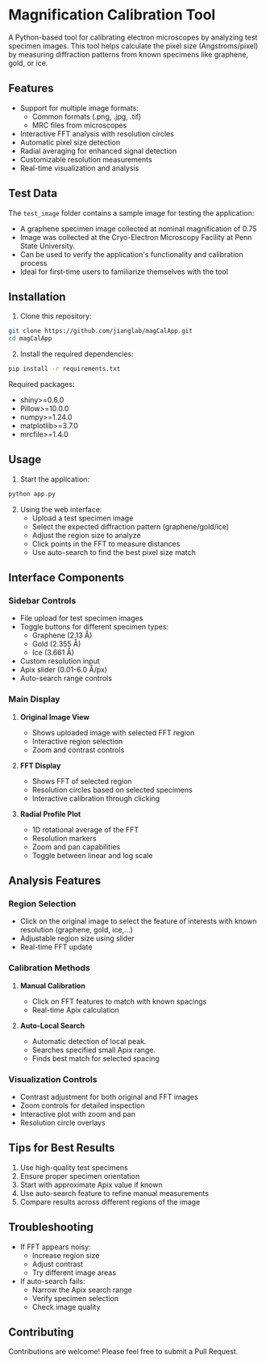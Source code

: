 # Magnification Calibration Tool

A Python-based tool for calibrating electron microscopes by analyzing test specimen images. This tool helps calculate the pixel size (Angstroms/pixel) by measuring diffraction patterns from known specimens like graphene, gold, or ice.

## Features

- Support for multiple image formats:
  - Common formats (.png, .jpg, .tif)
  - MRC files from microscopes
- Interactive FFT analysis with resolution circles
- Automatic pixel size detection
- Radial averaging for enhanced signal detection
- Customizable resolution measurements
- Real-time visualization and analysis

## Test Data

The `test_image` folder contains a sample image for testing the application:
- A graphene specimen image collected at nominal magnification of 0.75
- Image was collected at the Cryo-Electron Microscopy Facility at Penn State University.
- Can be used to verify the application's functionality and calibration process
- Ideal for first-time users to familiarize themselves with the tool

## Installation

1. Clone this repository:
```bash
git clone https://github.com/jianglab/magCalApp.git
cd magCalApp
```

2. Install the required dependencies:
```bash
pip install -r requirements.txt
```

Required packages:
- shiny>=0.6.0
- Pillow>=10.0.0
- numpy>=1.24.0
- matplotlib>=3.7.0
- mrcfile>=1.4.0

## Usage

1. Start the application:
```bash
python app.py
```

2. Using the web interface:
   - Upload a test specimen image
   - Select the expected diffraction pattern (graphene/gold/ice)
   - Adjust the region size to analyze
   - Click points in the FFT to measure distances
   - Use auto-search to find the best pixel size match

## Interface Components

### Sidebar Controls
- File upload for test specimen images
- Toggle buttons for different specimen types:
  - Graphene (2.13 Å)
  - Gold (2.355 Å)
  - Ice (3.661 Å)
- Custom resolution input
- Apix slider (0.01-6.0 Å/px)
- Auto-search range controls

### Main Display
1. **Original Image View**
   - Shows uploaded image with selected FFT region
   - Interactive region selection
   - Zoom and contrast controls
   
2. **FFT Display**
   - Shows FFT of selected region
   - Resolution circles based on selected specimens
   - Interactive calibration through clicking
   
3. **Radial Profile Plot**
   - 1D rotational average of the FFT
   - Resolution markers
   - Zoom and pan capabilities
   - Toggle between linear and log scale

## Analysis Features

### Region Selection
- Click on the original image to select the feature of interests with known resolution (graphene, gold, ice,...)
- Adjustable region size using slider
- Real-time FFT update

### Calibration Methods
1. **Manual Calibration**
   - Click on FFT features to match with known spacings
   - Real-time Apix calculation
   
2. **Auto-Local Search**
   - Automatic detection of local peak.
   - Searches specified small Apix range.
   - Finds best match for selected spacing

### Visualization Controls
- Contrast adjustment for both original and FFT images
- Zoom controls for detailed inspection
- Interactive plot with zoom and pan
- Resolution circle overlays

## Tips for Best Results

1. Use high-quality test specimens
2. Ensure proper specimen orientation
3. Start with approximate Apix value if known
4. Use auto-search feature to refine manual measurements
5. Compare results across different regions of the image

## Troubleshooting

- If FFT appears noisy:
  - Increase region size
  - Adjust contrast
  - Try different image areas
- If auto-search fails:
  - Narrow the Apix search range
  - Verify specimen selection
  - Check image quality

## Contributing

Contributions are welcome! Please feel free to submit a Pull Request.
